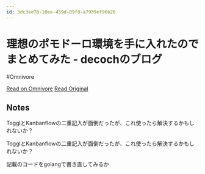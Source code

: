 ```yaml
---
id: 3dc3ee78-10ee-459d-89f8-a7939ef96b26
---
```


# 理想のポモドーロ環境を手に入れたのでまとめてみた - decochのブログ
#Omnivore

[Read on Omnivore](https://omnivore.app/me/decoch-18f0e03b66b)
[Read Original](https://decoch.hatenablog.com/entry/2020/06/29/235605)

## Notes

TogglとKanbanflowの二重記入が面倒だったが、これ使ったら解決するかもしれないか？


TogglとKanbanflowの二重記入が面倒だったが、これ使ったら解決するかもしれないか？

記載のコードをgolangで書き直してみるか

